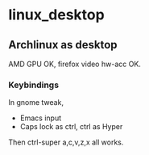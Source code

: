 # linux_desktop


## Archlinux as desktop

AMD GPU OK, firefox video hw-acc OK.

### Keybindings

In gnome tweak,
- Emacs input
- Caps lock as ctrl, ctrl as Hyper

Then ctrl-super a,c,v,z,x all works.
